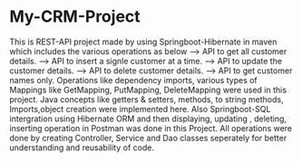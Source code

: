 # My-CRM-Project
This is REST-API project made by using Springboot-Hibernate in maven which includes the various operations as below
--> API to get all customer details.
--> API to insert a signle customer at a time.
--> API to update the customer details.
--> API to delete customer details.
--> API to get customer names only.
Operations like dependency imports, various types of Mappings like GetMapping, PutMapping, DeleteMapping were used in this project.
Java concepts like getters & setters, methods, to string methods, Imports,object creation were implemented here.
Also Springboot-SQL intergration using Hibernate ORM and then displaying, updating , deleting, inserting operation in Postman was done in this Project. 
All operations were done by creating Controller, Service and Dao classes seperately for better understanding and reusability of code.
